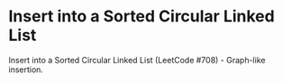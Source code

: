 # Insert into a Sorted Circular Linked List

Insert into a Sorted Circular Linked List (LeetCode #708) - Graph-like insertion.
